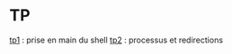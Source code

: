 # TP

[tp1](tp_prise_en_main_shell.md) : prise en main du shell
[tp2](TP_processus_et_compilation/tp_processus_et_compilation.md) : processus et redirections
